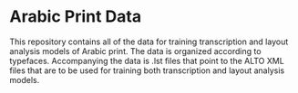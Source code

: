 # Arabic Print Data
This repository contains all of the data for training transcription and layout analysis models of Arabic print. The data is organized according to typefaces. Accompanying the data is .lst files that point to the ALTO XML files that are to be used for training both transcription and layout analysis models.
